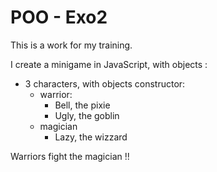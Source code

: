 # POO - Exo2

This is a work for my training.

I create a minigame in JavaScript, with objects :
* 3 characters, with objects constructor:
  * warrior:
    * Bell, the pixie
    * Ugly, the goblin
  * magician
    * Lazy, the wizzard

Warriors fight the magician !!
